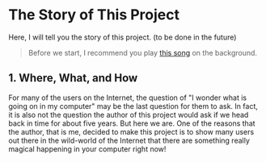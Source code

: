 # The Story of This Project

Here, I will tell you the story of this project. (to be done in the future)

> Before we start, I recommend you play [this song](https://www.markdownguide.org/basic-syntax/) on the background. 

## 1. Where, What, and How

For many of the users on the Internet, the question of "I wonder what is going on in my computer" may be the last question for them to ask. In fact, it is also not the question the author of this project would ask if we head back in time for about five years. But here we are. One of the reasons that the author, that is me, decided to make this project is to show many users out there in the wild-world of the Internet that there are something really magical happening in your computer right now! 